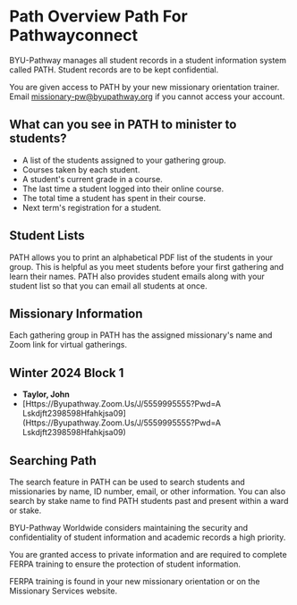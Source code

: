 # Path Overview Path For Pathwayconnect

BYU-Pathway manages all student records in a student information system called PATH. Student records are to be kept confidential.

You are given access to PATH by your new missionary orientation trainer. Email missionary-pw@byupathway.org if you cannot access your account.

## What can you see in PATH to minister to students?
- A list of the students assigned to your gathering group.
- Courses taken by each student.
- A student's current grade in a course.
- The last time a student logged into their online course.
- The total time a student has spent in their course.
- Next term's registration for a student.

## Student Lists

PATH allows you to print an alphabetical PDF list of the students in your group. This is helpful as you meet students before your first gathering and learn their names. PATH also provides student emails along with your student list so that you can email all students at once.

## Missionary Information

Each gathering group in PATH has the assigned missionary's name and Zoom link for virtual gatherings.

## Winter 2024 Block 1

- **Taylor, John**
- [Https://Byupathway.Zoom.Us/J/5559995555?Pwd=A Lskdjft2398598Hfahkjsa09](Https://Byupathway.Zoom.Us/J/5559995555?Pwd=A Lskdjft2398598Hfahkjsa09)

## Searching Path

The search feature in PATH can be used to search students and missionaries by name, ID number, email, or other information. You can also search by stake name to find PATH students past and present within a ward or stake.

BYU-Pathway Worldwide considers maintaining the security and confidentiality of student information and academic records a high priority.

You are granted access to private information and are required to complete FERPA training to ensure the protection of student information.

FERPA training is found in your new missionary orientation or on the Missionary Services website.

